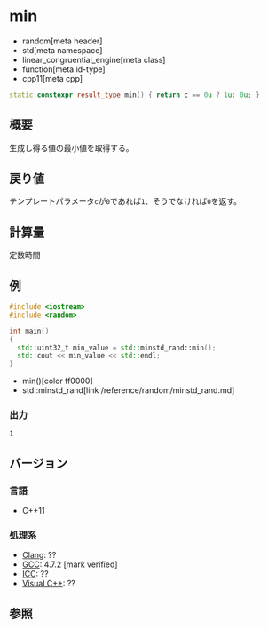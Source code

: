 # min
* random[meta header]
* std[meta namespace]
* linear_congruential_engine[meta class]
* function[meta id-type]
* cpp11[meta cpp]

```cpp
static constexpr result_type min() { return c == 0u ? 1u: 0u; }
```

## 概要
生成し得る値の最小値を取得する。


## 戻り値
テンプレートパラメータ`c`が`0`であれば`1`、そうでなければ`0`を返す。


## 計算量
定数時間


## 例
```cpp example
#include <iostream>
#include <random>

int main()
{
  std::uint32_t min_value = std::minstd_rand::min();
  std::cout << min_value << std::endl;
}
```
* min()[color ff0000]
* std::minstd_rand[link /reference/random/minstd_rand.md]

### 出力
```
1
```

## バージョン
### 言語
- C++11

### 処理系
- [Clang](/implementation.md#clang): ??
- [GCC](/implementation.md#gcc): 4.7.2 [mark verified]
- [ICC](/implementation.md#icc): ??
- [Visual C++](/implementation.md#visual_cpp): ??


## 参照

